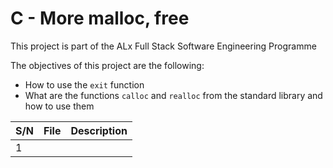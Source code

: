 # C - More malloc, free

This project is part of the ALx Full Stack Software Engineering Programme

The objectives of this project are the following: 
- How to use the `exit` function
- What are the functions `calloc` and `realloc` from the standard library and how to use them

| S/N | File | Description |
| --- | ---- | ----------- |
| 1 |
